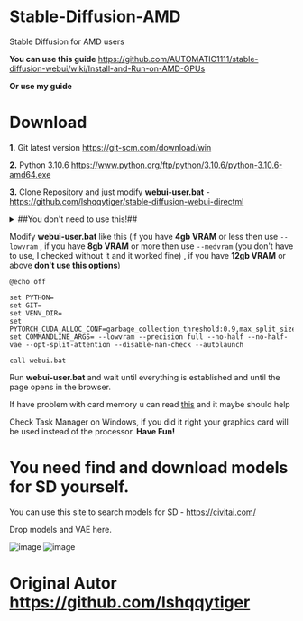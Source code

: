 # Stable-Diffusion-AMD 
Stable Diffusion for AMD users 

**You can use this guide** https://github.com/AUTOMATIC1111/stable-diffusion-webui/wiki/Install-and-Run-on-AMD-GPUs

**Or use my guide**
# Download
**1.** Git latest version https://git-scm.com/download/win

**2.** Python 3.10.6 https://www.python.org/ftp/python/3.10.6/python-3.10.6-amd64.exe

**3.** Clone Repository and just modify **webui-user.bat** - https://github.com/lshqqytiger/stable-diffusion-webui-directml

<details>
  <summary> ##You don't need to use this!## </summary>

**4.** [outdated] Clone Modified K-Diffusion files - https://github.com/lshqqytiger/k-diffusion-directml
 
**5.** [outdated] Clone Modified Stable Diffusion files - https://github.com/lshqqytiger/stablediffusion-directml


Drag and Drop Modified files to Repositories #You don't need to use this

![image](https://user-images.githubusercontent.com/36568154/222983018-f5f894f8-ea2d-478a-9262-abaf773dae7f.png)

![image](https://user-images.githubusercontent.com/36568154/222983031-04583f42-0dec-4bd7-9a14-f06b868d3ed0.png)

![image](https://user-images.githubusercontent.com/36568154/222984536-8a22f190-c673-469d-9300-f38b27ad05c6.png) ![image](https://user-images.githubusercontent.com/36568154/222984590-3fa136f9-ad91-4362-bdeb-53ff772e33ad.png)
</details>

Modify **webui-user.bat** like this (if you have **4gb VRAM** or less then use ```--lowvram``` , if you have **8gb VRAM** or more then use ```--medvram``` (you don't have to use, I checked without it and it worked fine) , if you have **12gb VRAM** or above **don't use this options**)
```
@echo off

set PYTHON=
set GIT=
set VENV_DIR=
set PYTORCH_CUDA_ALLOC_CONF=garbage_collection_threshold:0.9,max_split_size_mb:512
set COMMANDLINE_ARGS= --lowvram --precision full --no-half --no-half-vae --opt-split-attention --disable-nan-check --autolaunch

call webui.bat
```


Run **webui-user.bat** and wait until everything is established and until the page opens in the browser.

If have problem with card memory u can read [this](https://github.com/lshqqytiger/stable-diffusion-webui-directml/discussions/84) and it maybe should help

Check Task Manager on Windows, if you did it right your graphics card will be used instead of the processor.
**Have Fun!**

# You need find and download models for SD yourself.
You can use this site to search models for SD - https://civitai.com/

Drop models and VAE here.

![image](https://user-images.githubusercontent.com/36568154/222983954-d8551185-f7c8-4d61-b901-c6255214ccec.png)
![image](https://user-images.githubusercontent.com/36568154/222983977-e17cc0d9-fa25-435a-8594-807342294083.png)

# Original Autor https://github.com/lshqqytiger
